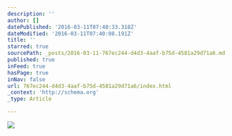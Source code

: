 ```yaml
---
description: ''
author: []
datePublished: '2016-03-11T07:40:33.318Z'
dateModified: '2016-03-11T07:40:08.191Z'
title: ''
starred: true
sourcePath: _posts/2016-03-11-767ec244-d4d3-4aaf-b75d-4581a29d71a6.md
published: true
inFeed: true
hasPage: true
inNav: false
url: 767ec244-d4d3-4aaf-b75d-4581a29d71a6/index.html
_context: 'http://schema.org'
_type: Article

---
```

![](https://the-grid-user-content.s3-us-west-2.amazonaws.com/dc930281-fe0b-49d6-b08e-40b6fccd52ce.png)